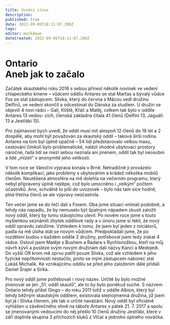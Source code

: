```yaml
---
title: Úvodní slovo
description: 
published: true
date: 2022-09-06T18:11:07.200Z
tags: 
editor: markdown
dateCreated: 2022-09-06T18:11:07.200Z
---
```


# Ontario <br> Aneb jak to začalo
Začátek skautského roku 2016 s sebou přinesl několik novinek ve vedení chlapeckého kmene – vůdcem oddílu Antares se stal Marťas a bývalý vůdce Fox se stal zástupcem. Slivka, který do června s Mácou vedl družinu Delfínů, ve vedení skončil a odcestoval do Dánska za studiem. U družin se objevili 4 noví rádci – Gali, Klíště, Křáč a Matěj, celkem tak bylo v oddíle Antares 13 vedou- cích, členská základna čítala 41 členů (Delfíni 13, Jaguáři 13 a Jestřábi 15).

Pro zajímavost bych uvedl, že oddíl musí mít alespoň 12 členů do 18 let a 2 dospělé, aby mohl být považován za skautský oddíl – taková širší rodina. Antares na tom byl úplně opačně – 54 lidí představovalo velkou masu, cestování čímkoli bylo problematické, nalézt vhodné ubytovací prostory náročné, řada lidí se mezi sebou neznala ani jménem, oddíl tak byl neosobní a lidé „mizeli“ v anonymitě jeho velikosti. 

V tom roce se Vánoční výprava konala v Brně. Netradičně ji provázelo několik komplikací, jako problémy s ubytováním a krádež několika mobilů členům. Neutěšená atmosféra na mě dolehla na večerním programu, který nebyl připravený úplně nejlépe, což bylo umocněno i „velkým“ počtem účastníků. Ano, schválně to píši do uvozovek – bylo nás tam sice hodně, 
plná třetina členů se ale výpravy neúčastnila. 

Ten večer jsme se do řeči dali s Foxem. Oba jsme situaci vnímali podobně, a tehdy nás napadlo, že by nemuselo být špatným nápadem zkusit založit nový oddíl, který by tomu stávajícímu ulevil. Po novém roce jsme s touto myšlenkou seznámili zbytek oddílové rady a v únoru jsme si řekli, že nový oddíl opravdu 
založíme. Vzhledem k tomu, že jsem byl jeden z iniciátorů, padla na mě úloha stát se novým vůdcem. Předpokládali jsme, že po rozdělení budou v každém oddíle 2 družiny, potřeboval jsem tedy získat 4 rádce. Oslovil jsem Matěje s Bushem a Radara s Rychlonožkou, kteří na můj návrh kývli a posléze svým novým družinám dali názvy Kanci a Medojedi. Do vyšší OR krom mě zprvu patřil pouze Slivka, což ale vzhledem k jeho fyzické nepřítomnosti nestačilo, proto se mým zástupcem nakonec stal Lukáš Michalík. Ke vznikajícímu oddílu se před jeho založením dále přidali Daniel Šrajer a Sirka.

Pro nový oddíl jsme potřebovali 
i nový název. Určitě by bylo možné jmenovat se jen „51. oddíl skautů“, ale to by bylo poněkud suché. S názvem Ontario tehdy přišel Gingo – do roku 2011 totiž v oddíle Albion, který byl tehdy běžným skautským oddílem, existovala stejnojmenná družina, jíž jsem byl já i Slivka členem, jde tak o určité navázání.
Nový oddíl byl oficiálně vyhlášen u závěrečného ohně na táboře Antares v pátek 21. 7. 2017 a spolu se jmenovanými vedoucími do něj přešlo 10 členů družiny Jestřábi, které v září doplnila skupina 3 příchozích kluků z Vlčat a jednoho úplného nováčka.